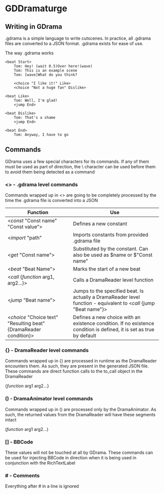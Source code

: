 # GDDramaturge

## Writing in GDrama

.gdrama is a simple language to write cutscenes. In practice, all .gdrama files are converted to a JSON format. .gdrama exists for ease of use.

The way .gdrama works

~~~
<beat Start>
    Tom: Hey! (wait 0.5)Over here!(wave)
    Tom: This is an example scene
    Tom: [wave]What do you think?

    <choice "I like it!" Like>
    <choice "Not a huge fan" Dislike>

<beat Like>
    Tom: Well, I'm glad!
    <jump End>

<beat Dislike>
    Tom: That's a shame
    <jump End>

<beat End>
    Tom: Anyway, I have to go
~~~

## Commands

GDrama uses a few special characters for its commands. If any of them must be used as part of direction, the \ character can be used before them to avoid them being detected as a command

### <> - .gdrama level commands

Commands wrapped up in <> are going to be completely processed by the time the .gdrama file is converted into a JSON

|Function|Use|
|---|---|
|\<_const_ "Const name" "Const value">| Defines a new constant|
|\<_import_ "path"| Imports constants from provided .gdrama file|
|\<_get_ "Const name">|Substituted by the constant. Can also be used as \$name or $"Const name"|
|\<_beat_ "Beat Name">|Marks the start of a new beat|
|\<_call_ {_function_ arg1, arg2...}>|Calls a DramaReader level function|
|\<_jump_ "Beat name">| Jumps to the specified beat. Is actually a DramaReader level function - equivalent to \<_call_ {jump "Beat name"}>|
|\<_choice_ "Choice text" "Resulting beat" {DramaReader condition}>|Defines a new choice with an existence condition. If no existence condition is defined, it is set as true by default|

### {} - DramaReader level commands

Commands wrapped up in {} are processed in runtime as the DramaReader encounters them. As such, they are present in the generated JSON file. These commands are direct function calls to the to_call object in the DramaReader

{_function_ arg1 arg2...}

### () - DramaAnimator level commands

Commands wrapped up in () are processed only by the DramaAnimator. As such, the returned values from the DramaReader will have these segments intact

(_function_ arg1 arg2...)

### [] - BBCode

These values will not be touched at all by GDrama. These commands can be used for injecting BBCode in direction when it is being used in conjunction with the RichTextLabel

### \# - Comments

Everything after # in a line is ignored